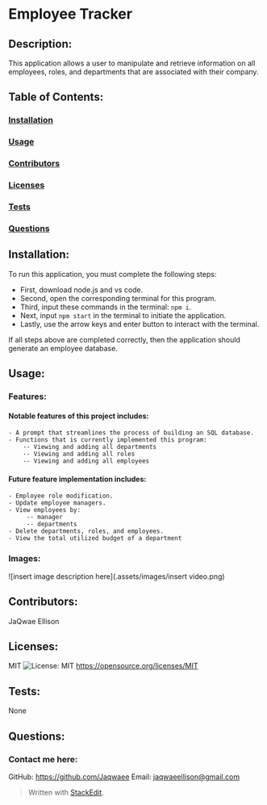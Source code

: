# Employee Tracker

## Description:
This application allows a user to manipulate and retrieve information on all employees, roles, and departments that are associated with their company.


## Table of Contents:
### [Installation](#installation)
### [Usage](#usage)
### [Contributors](#contributors)
### [Licenses](#licenses)
### [Tests](#tests)
### [Questions](#questions)

## Installation:
To run this application, you must complete the following steps:
  - First, download node.js and vs code.
  - Second, open the corresponding terminal for this program.
  - Third, input these commands in the terminal: ```npm i```.
  - Next, input ```npm start``` in the terminal to initiate the application.
  - Lastly, use the arrow keys and enter button to interact with the terminal.
  
  If all steps above are completed correctly, then the application should generate an employee database.

## Usage:

### Features:
#### Notable features of this project includes:
	- A prompt that streamlines the process of building an SQL database.
	- Functions that is currently implemented this program:
		-- Viewing and adding all departments
		-- Viewing and adding all roles
		-- Viewing and adding all employees

#### Future feature implementation includes:

	- Employee role modification.
	- Update employee managers.
	- View employees by:
		 -- manager
		 -- departments
	- Delete departments, roles, and employees.
	- View the total utilized budget of a department

### Images:
![insert image description here](.assets/images/insert video.png)

## Contributors:
JaQwae Ellison

## Licenses:
MIT ![License: MIT](https://img.shields.io/badge/License-MIT-yellow.svg)
https://opensource.org/licenses/MIT

## Tests:
None 

## Questions:
### Contact me here:
GitHub: https://github.com/Jaqwaee
Email: jaqwaeellison@gmail.com


> Written with [StackEdit](https://stackedit.io/).

